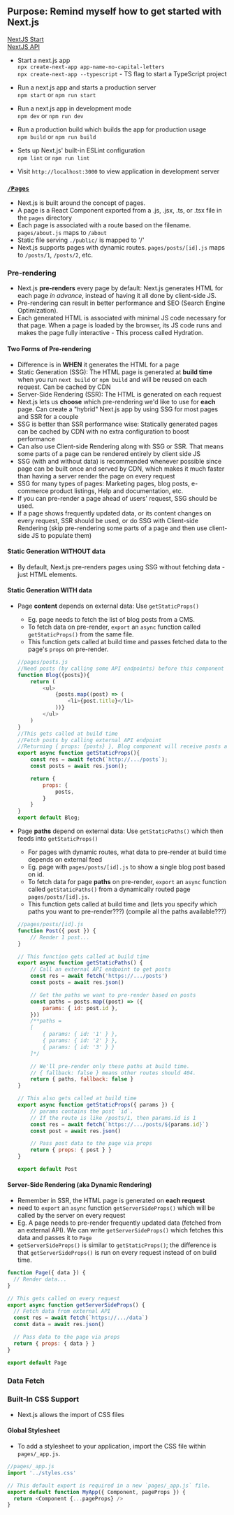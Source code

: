 ## Purpose: Remind myself how to get started with Next.js

[NextJS Start](https://nextjs.org/docs/getting-started)  
[NextJS API](https://nextjs.org/docs/api-reference/create-next-app)

- Start a next.js app  
    `npx create-next-app app-name-no-capital-letters`  
    `npx create-next-app --typescript` - TS flag to start a TypeScript project

- Run a next.js app and starts a production server  
   `npm start` or `npm run start`

- Run a next.js app in development mode  
   `npm dev` or `npm run dev`

- Run a production build which builds the app for production usage  
   `npm build` or `npm run build`

- Sets up Next.js' built-in ESLint configuration  
   `npm lint` or `npm run lint`

- Visit `http://localhost:3000` to view application in development server


### [`/Pages`](https://nextjs.org/docs/basic-features/pages)
- Next.js is built around the concept of pages.  
- A page is a React Component exported from a .js, .jsx, .ts, or .tsx file in the `pages` directory
- Each page is associated with a route based on the filename. `pages/about.js` maps to `/about`
- Static file serving `./public/` is mapped to '/'
- Next.js supports pages with dynamic routes.  `pages/posts/[id].js` maps to `/posts/1`, `/posts/2`, etc.


### Pre-rendering
- Next.js **pre-renders** every page by default: Next.js generates HTML for each page *in advance*, instead of having it all done by client-side JS.  
- Pre-rendering can result in better performance and SEO (Search Engine Optimization).
- Each generated HTML is associated with minimal JS code necessary for that page. When a page is loaded by the browser, its JS code runs and makes the page fully interactive - This process called Hydration.

#### Two Forms of Pre-rendering
- Difference is in **WHEN** it generates the HTML for a page
- Static Generation (SSG): The HTML page is generated at **build time** when you run `next build` or `npm build` and will be reused on each request. Can be cached by CDN
- Server-Side Rendering (SSR): The HTML is generated on each request
- Next.js lets us **choose** which pre-rendering we'd like to use for **each** page.  Can create a "hybrid" Next.js app by using SSG for most pages and SSR for a couple
- SSG is better than SSR performance wise: Statically generated pages can be cached by CDN with no extra configuration to boost performance
- Can also use Client-side Rendering along with SSG or SSR.  That means some parts of a page can be rendered entirely by client side JS
- SSG (with and without data) is recommended whenever possible since page can be built once and served by CDN, which makes it much faster than having a server render the page on every request
- SSG for many types of pages: Marketing pages, blog posts, e-commerce product listings, Help and documentation, etc.
- If you can pre-render a page ahead of users' request, SSG should be used.
- If a page shows frequently updated data, or its content changes on every request, SSR should be used, or do SSG with Client-side Rendering (skip pre-rendering some parts of a page and then use client-side JS to populate them)


#### Static Generation WITHOUT data
- By default, Next.js pre-renders pages using SSG without fetching data - just HTML elements.

#### Static Generation WITH data
- Page **content** depends on external data: Use `getStaticProps()`
    - Eg. page needs to fetch the list of blog posts from a CMS.
    - To fetch data on pre-render, `export` an `async` function called `getStaticProps()` from the same file.  
    - This function gets called at build time and passes fetched data to the page's `props` on pre-render.
    ```js
    //pages/posts.js
    //Need posts (by calling some API endpoints) before this component is pre-rendered
    function Blog({posts}){
        return (
            <ul>
                {posts.map((post) => (
                    <li>{post.title}</li>
                ))}
            </ul>
        )
    }
    //This gets called at build time
    //Fetch posts by calling external API endpoint
    //Returning { props: {posts} }, Blog component will receive posts as a prop at build time
    export async function getStaticProps(){
        const res = await fetch(`http://.../posts`);
        const posts = await res.json();

        return {
            props: {
                posts,
            }
        }
    }
    export default Blog;
    ```

- Page **paths** depend on external data: Use `getStaticPaths()` which then feeds into `getStaticProps()`
    - For pages with dynamic routes, what data to pre-render at build time depends on external feed
    - Eg. page with `pages/posts/[id].js` to show a single blog post based on id.
    - To fetch data for page **paths** on pre-render, `export` an `async` function called `getStaticPaths()` from a dynamically routed page `pages/posts/[id].js`.  
    - This function gets called at build time and (lets you specify which paths you want to pre-render???) (compile all the paths available???)
    ```js
    //pages/posts/[id].js
    function Post({ post }) {
        // Render 1 post...
    }

    // This function gets called at build time
    export async function getStaticPaths() {
        // Call an external API endpoint to get posts
        const res = await fetch('https://.../posts')
        const posts = await res.json()

        // Get the paths we want to pre-render based on posts
        const paths = posts.map((post) => ({
            params: { id: post.id },
        }))
        /**paths = 
        [ 
            { params: { id: '1' } },
            { params: { id: '2' } },
            { params: { id: '3' } }
        ]*/

        // We'll pre-render only these paths at build time.
        // { fallback: false } means other routes should 404.
        return { paths, fallback: false }
    }

    // This also gets called at build time
    export async function getStaticProps({ params }) {
        // params contains the post `id`.
        // If the route is like /posts/1, then params.id is 1
        const res = await fetch(`https://.../posts/${params.id}`)
        const post = await res.json()

        // Pass post data to the page via props
        return { props: { post } }
    }

    export default Post
    ```

#### Server-Side Rendering (aka Dynamic Rendering)
- Remember in SSR, the HTML page is generated on **each request**
- need to `export` an `async` function `getServerSideProps()` which will be called by the server on every request
- Eg. A page needs to pre-render frequently updated data (fetched from an external API).  We can write `getServerSideProps()` which fetches this data and passes it to `Page`
- `getServerSideProps()` is similar to `getStaticProps()`; the difference is that `getServerSideProps()` is run on every request instead of on build time.
```js
function Page({ data }) {
  // Render data...
}

// This gets called on every request
export async function getServerSideProps() {
  // Fetch data from external API
  const res = await fetch(`https://.../data`)
  const data = await res.json()

  // Pass data to the page via props
  return { props: { data } }
}

export default Page
```

### Data Fetch




### Built-In CSS Support
- Next.js allows the import of CSS files

#### Global Stylesheet
- To add a stylesheet to your application, import the CSS file within `pages/_app.js`.
```js
//pages/_app.js
import '../styles.css'

// This default export is required in a new `pages/_app.js` file.
export default function MyApp({ Component, pageProps }) {
  return <Component {...pageProps} />
}
```